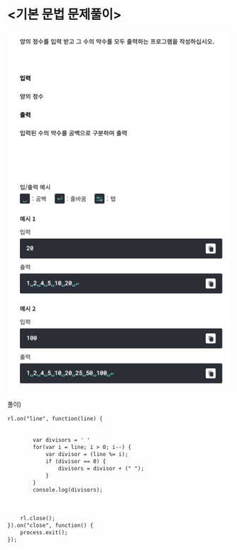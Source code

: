 # <기본 문법 문제풀이>

![algorithm0003](../algorithm_image/구름_약수구하기.png)


풀이)
```
rl.on("line", function(line) {

	
		var divisors = ' '
		for(var i = line; i > 0; i--) {			
			var divisor = (line %= i);
		 	if (divisor == 0) {
				divisors = divisor + (" ");
			}
		}
		console.log(divisors);
	
	
	
	rl.close();
}).on("close", function() {
	process.exit();
});
```

